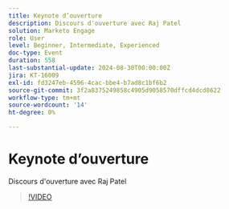 ```yaml
---
title: Keynote d’ouverture
description: Discours d'ouverture avec Raj Patel
solution: Marketo Engage
role: User
level: Beginner, Intermediate, Experienced
doc-type: Event
duration: 558
last-substantial-update: 2024-08-30T00:00:00Z
jira: KT-16009
exl-id: fd3247eb-4596-4cac-bbe4-b7ad8c1bf6b2
source-git-commit: 3f2a8375249858c4905d9058570dffcd4dcd8622
workflow-type: tm+mt
source-wordcount: '14'
ht-degree: 0%

---
```


# Keynote d’ouverture

Discours d&#39;ouverture avec Raj Patel

>[!VIDEO](https://video.tv.adobe.com/v/3453057/?learn=on&captions=fre_fr)
